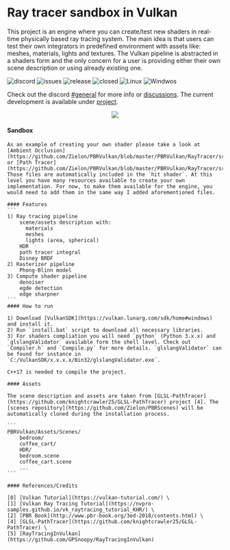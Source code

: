 # Ray tracer sandbox in Vulkan

This project is an engine where you can create/test new shaders in real-time physically based ray tracing system. The main idea is that users can test their own integrators in predefined environment with assets like: meshes, materials, lights and textures. The Vulkan pipeline is abstracted in a shaders form and the only concern for a user is providing either their own scene description or using already existing one.

 ![discord](https://img.shields.io/discord/774330363810938890) ![issues](https://img.shields.io/github/issues/Zielon/PBRVulkan) ![release](https://img.shields.io/github/v/release/Zielon/PBRVulkan) ![closed](https://img.shields.io/github/issues-closed-raw/Zielon/PBRVulkan) ![Linux](https://img.shields.io/badge/system-Linux-green) ![Windwos](https://img.shields.io/badge/system-Windows-green)

Check out the discord [#general](https://discord.gg/365bNPbFTM) for more info or [discussions](https://github.com/Zielon/PBRVulkan/discussions). The current development is available under [project](https://github.com/Zielon/PBRVulkan/projects/1).  

<p align="center">
  <img src="https://github.com/Zielon/PBRVulkan/blob/readme-assets/gifs/bedroom.gif?raw=true" width=auto height=auto>
</p>

#### Sandbox
~~~~~~~~
As an example of creating your own shader please take a look at [Ambient Occlusion](https://github.com/Zielon/PBRVulkan/blob/master/PBRVulkan/RayTracer/src/Assets/Shaders/Raytracer/Integrators/AO.glsl) or [Path Tracer](https://github.com/Zielon/PBRVulkan/blob/master/PBRVulkan/RayTracer/src/Assets/Shaders/Raytracer/Integrators/PathTracer.glsl). Those files are automatically included in the `hit shader`. At this level you have many resources available to create your own implementation. For now, to make them available for the engine, you would need to add them in the same way I added aforementioned files.

#### Features
```
1) Ray tracing pipeline
    scene/assets description with:
      materials
      meshes
      lights (area, spherical)
    HDR
    path tracer integral
    Disney BRDF
2) Rasterizer pipeline     
    Phong-Blinn model
3) Compute shader pipeline 
    denoiser
    egde detection
    edge sharpner
```
#### How to run

1) Download [VulkanSDK](https://vulkan.lunarg.com/sdk/home#windows) and install it.
2) Run `install.bat` script to download all necessary libraries.
3) For shaders compliation you will need `python` (Python 3.x.x) and `glslangValidator` available form the shell level. Check out `Compiler.h` and `Compile.py` for more details. `glslangValidator` can be found for instance in `C:/VulkanSDK/x.x.x.x/Bin32/glslangValidator.exe`.

C++17 is needed to compile the project.

#### Assets

The scene description and assets are taken from [GLSL-PathTracer](https://github.com/knightcrawler25/GLSL-PathTracer) project [4]. The [scenes repository](https://github.com/Zielon/PBRScenes) will be automatically cloned during the installation process.

```
PBRVulkan/Assets/Scenes/
    bedroom/
    coffee_cart/
    HDR/
    bedroom.scene
    coffee_cart.scene
    ...
```

#### References/Credits

[0] [Vulkan Tutorial](https://vulkan-tutorial.com/) \
[1] [Vulkan Ray Tracing Tutorial](https://nvpro-samples.github.io/vk_raytracing_tutorial_KHR/) \
[2] [PBR Book](http://www.pbr-book.org/3ed-2018/contents.html) \
[4] [GLSL-PathTracer](https://github.com/knightcrawler25/GLSL-PathTracer) \
[5] [RayTracingInVulkan](https://github.com/GPSnoopy/RayTracingInVulkan)
